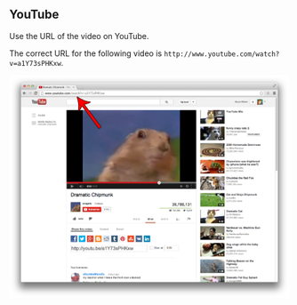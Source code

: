 ## YouTube

Use the URL of the video on YouTube.

The correct URL for the following video is `http://www.youtube.com/watch?v=a1Y73sPHKxw`.

![YouTube 1](images/youtube1.png)
